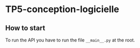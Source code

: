 # TP5-conception-logicielle

## How to start

To run the API you have to run the file `__main__.py` at the root.